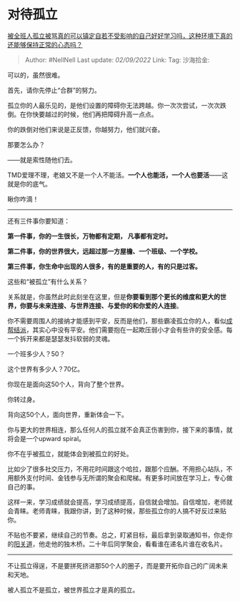 # 对待孤立
[被全班人孤立被骂真的可以镇定自若不受影响的自己好好学习吗，这种环境下真的还能够保持正常的心态吗？](https://www.zhihu.com/question/462886411/answer/2655114454)

> Author: #NellNell
> Last update: *02/09/2022*
> Link:
> Tag:
> 沙海拾金:

可以的，虽然很难。

首先，请你先停止“合群”的努力。

孤立你的人最乐见的，是他们设置的障碍你无法跨越。你一次次尝试，一次次跌倒。在你快要越过的时候，他们再把障碍升高一点点。

你的跌倒对他们来说是正反馈，你越努力，他们就兴奋。

那要怎么办？

——就是索性随他们去。

TMD爱理不理，老娘又不是一个人不能活。**一个人也能活，一个人也要活**——这就是你的底气。

瞅你咋滴！

---

还有三件事你要知道：

**第一件事，你的一生很长，万物都有定期， 凡事都有定时。**

**第二件事，你的世界很大，远超过那一方屋檐、一个班级、一个学校。**

**第三件事，你生命中出现的人很多，有的是重要的人，有的只是过客。**

这些和“被孤立”有什么关系？

关系就是，你虽然此时此刻坐在这里，但是**你要看到那个更长的维度和更大的世界，你要与未来连接、与世界连接、与爱你的和你爱的人连接**。

你不需要周围人的接纳才能感到平安，反而是他们，那些霸凌孤立你的人，看似[成帮结派](https://www.zhihu.com/search?q=%E6%88%90%E5%B8%AE%E7%BB%93%E6%B4%BE&search_source=Entity&hybrid_search_source=Entity&hybrid_search_extra=%7B%22sourceType%22%3A%22answer%22%2C%22sourceId%22%3A2655114454%7D)，其实心中没有平安。他们需要抱在一起欺压弱小才会有些许的安全感。每一个拆开来都是瑟瑟发抖软弱的灵魂。

一个班多少人？50？

这个世界有多少人？70亿。

你现在是面向这50个人，背向了整个世界。

你转过身。

背向这50个人，面向世界，重新体会一下。

你与更大的世界相连，那么任何人的孤立就不会真正伤害到你，接下来的事情，就将会是一个upward spiral。

你不在乎被孤立，就能体会到被孤立的好处。

比如少了很多社交压力，不用花时间跟这个哈拉，跟那个应酬。不用担心站队，不用额外支付时间、金钱参与无所谓的聚会和爬梯。有更多时间放在学习上，专心做自己的事。

这样一来，学习成绩就会提高，学习成绩提高，自信就会增加。自信增加，老师就会青睐。老师青睐，我跟你讲，到了这种时候，那些孤立你的人搞不好反过来贴你。

不贴也不要紧，继续自己的节奏。总之，盯紧目标，最后拿到录取通知书，你走你的[阳关道](https://www.zhihu.com/search?q=%E9%98%B3%E5%85%B3%E9%81%93&search_source=Entity&hybrid_search_source=Entity&hybrid_search_extra=%7B%22sourceType%22%3A%22answer%22%2C%22sourceId%22%3A2655114454%7D)，他走他的独木桥。二十年后同学聚会，看看谁在递名片谁在收名片。

---

不让孤立得逞，不是要拼死挤进那50个人的圈子，而是要开拓你自己的广阔未来和天地。

被人孤立不是孤立，被世界孤立才是真的孤立。